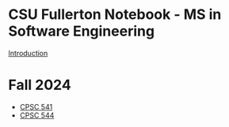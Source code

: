 # CSU Fullerton Notebook - MS in Software Engineering

[Introduction](PREFACE.md)

# Fall 2024

- [CPSC 541](fall-2024/cpsc-541/syllabus.md)
- [CPSC 544](fall-2024/cpsc-544/syllabus.md)
